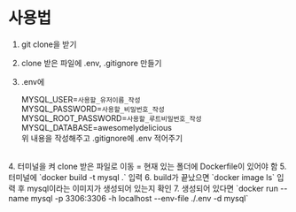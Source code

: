 # 사용법

1. git clone을 받기
2. clone 받은 파일에 .env, .gitignore 만들기
3. .env에 

    MYSQL_USER=`사용할_유저이름_작성`<br>
    MYSQL_PASSWORD=`사용할_비밀번호_작성`<br>
    MYSQL_ROOT_PASSWORD=`사용할_루트비밀번호_작성`<br>
    MYSQL_DATABASE=awesomelydelicious<br>
    위 내용을 작성해주고 .gitignore에 .env 적어주기
<br>
4. 터미널을 켜 clone 받은 파일로 이동 = 현재 있는 폴더에 Dockerfile이 있어야 함
5. 터미널에 `docker build -t mysql .` 입력
6. build가 끝났으면 `docker image ls` 입력 후 mysql이라는 이미지가 생성되어 있는지 확인
7. 생성되어 있다면 `docker run --name mysql -p 3306:3306 -h localhost --env-file ./.env -d mysql`